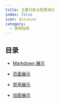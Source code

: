 ```yaml
---
title: 主要功能与配置演示
index: false
icon: discover
category:
  - 使用指南
---
```


## 目录

- [Markdown 展示](/demo/markdown.md)

- [页面展示](/demo/page.md)

- [禁用展示](/demo/disable.md)

- [加密展示](/demo/encrypt.md)

